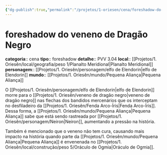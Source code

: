 ```yaml
---
{"dg-publish":true,"permalink":"/projetos/1-oriesen/cena/foreshadow-do-veneno-de-dragao-negro/","dgHomeLink":true,"dgPassFrontmatter":false}
---
```



# foreshadow do veneno de Dragão Negro
**categoria**:: cena
**tipo**:: foreshadow
**detalhe**:: PVV 3.04
**local**:: [[Projetos/1. Oriesên/local/geografia/peso 1/Planalto Meridional|Planalto Meridional]]
**personagem**:: [[Projetos/1. Oriesên/personagem/elfo de Elendorin|elfo de Elendorin]]
**mundo**:: [[Projetos/1. Oriesên/mundo/Pequena Aliança|Pequena Aliança]]

O [[Projetos/1. Oriesên/personagem/elfo de Elendorin|elfo de Elendorin]] morre para o [[Projetos/1. Oriesên/veneno de dragão negro|veneno de dragão negro]] nas flechas dos bandidos mercenários que os interceptam no desfiladeiro da [[Projetos/1. Oriesên/Fenda Arco-Íris|Fenda Arco-Íris]]. Dessa forma, a [[Projetos/1. Oriesên/mundo/Pequena Aliança|Pequena Aliança]] sabe que está sendo rastreada por [[Projetos/1. Oriesên/personagem/Neiron|Neiron]], aumentando a pressão na história.

Também é mencionado que o veneno não tem cura, causando mais impacto na história quando parte da [[Projetos/1. Oriesên/mundo/Pequena Aliança|Pequena Aliança]] é envenenada no [[Projetos/1. Oriesên/local/construção/peso 5/Oráculo de Ogmia|Oráculo de Ogmia]].